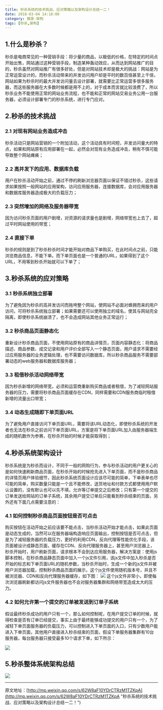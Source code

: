 ```yaml
---
title: 秒杀系统的技术挑战、应对策略以及架构设计总结一二！
date: 2018-03-04 14:18:00
category: 摘录-架构
tags: [秒杀,架构]
---
```


## 1.什么是秒杀？

秒杀是电商常见的一种营销手段：将少量的商品，以极低的价格，在特定的时间点开始出售，网站通过这种营销手段，制造某种轰动效应，从而达到网站推广的目的，秒杀虽然对网站推广有很多好处，但是对网站技术却是极大的挑战：网站是为正常运营设计的，而秒杀活动带来的并发访问用户却是平时的数百倍甚至上千倍，网站如果为秒杀时的最大并发访问量去设计部署，就需要比正常运营多很多服务器，而这些服务器在大多数时候都是用不上的，对于成本而言就比较浪费了，所以秒杀业务不能使用正常的网站业务流程，也不能和正常的网站交易业务公用一台服务器，必须设计部署专门的秒杀系统，进行专门应对。

## 2.秒杀的技术挑战

### **2.1 对现有网站业务造成冲击**
秒杀活动只是网站营销的一个附加活动，这个活动具有时间短，并发访问量大的特点，如果和网站原有应用部署在一起，必然会对现有业务造成冲击，稍有不慎可能导致整个网站瘫痪；

### **2.2 高并发下的应用、数据库负载**
用户在秒杀活动开始之前，通过不停的刷新浏览器页面以保证不错过秒杀，这些请求如果按照一般网站的应用架构，访问应用服务器，连接数据库，会对应用服务器和数据库服务器造成极大的负载压力；

### **2.3 突然增加的网络及服务器带宽**
因为访问秒杀页面的用户剧增，对资源的请求量也是剧增，网络带宽也上去了，超过平时网站使用的带宽；

### **2.4 直接下单**
秒杀的规则是到了秒杀秒杀时间才能开始对商品下单购买，在此时间点之前，只能浏览商品信息，不能下单。而下单页面也是一个普通的URL，如果得到了这个URL，不用等到秒杀开始就可以下单了；

## 3.秒杀系统的应对策略

### **3.1 秒杀系统独立部署**
为了避免因为秒杀的高并发访问而拖垮整个网站，使网站不必面对蜂拥而来的用户访问，可将秒杀系统独立部署；如果需要还可以使用独立的域名，使其与网站完全隔离，即使秒杀系统崩溃了，也不会造成网站其他业务正常运行；

### **3.2 秒杀商品页面静态化**
重新设计秒杀商品页面，不使用网站原有的商品详情页，页面内容静态化：将商品描述、商品参数、成交记录和用户评价全部写入一个静态页面，用户请求不需要经过应用服务器的业务逻辑处理，也不需要访问数据库，所以秒杀商品服务不需要部署动态的web服务器和数据库服务器；

### **3.3 租借秒杀活动网络带宽**
因为秒杀新增的网络带宽，必须和运营商重新购买商品或者租借，为了减轻网站服务器的压力，需要将秒杀商品页面缓存在CDN，同样需要和CDN服务商临时租借新增的流量出口带宽；

### **3.4 动态生成随即下单页面URL**
为了避免用户直接访问下单页面URL，需要将该URL动态化，即使秒杀系统的开发者也无法在秒杀之前访问下单页面URL，方案是将下单页面URL加入由服务器端生成的随机数作为参赛，在秒杀开始的时候才能获取得到；

## 4.秒杀系统架构设计

秒杀系统是为秒杀而设计，不同于一般的网购行为，参与秒杀活动的用户更关心的是如何快速刷新商品页面，在秒杀开始的时候抢先进入下单页面，而不是秒杀商品的详情页用户体验细节，因此秒杀系统页面设计应该尽可能的简单，下单表单也尽可能的简单，购买数量只能是一个且不能修改，送货地址和付款方式都使用用户默认设置的，没有默认也可以先不填，允许等订单提交之后修改；只有第一个提交的订单发送给网站的订单子系统，其余用户提交订单后只能看到秒杀结束的页面，另外还有下面几点需要注意的：

### **4.1 如何控制秒杀商品页面按钮是否可点击**
购买按钮在活动开始之前应该要不能点击，当秒杀活动开始才能点击，如果此页面是动态生成的，当然可以在服务器端构造响应页面输出，控制按钮是否可点击，但是为了减轻服务器的负载压力，更好的利用CDN，反向代理等性能优化手段，该页面被设计成静态页面，缓存在CDN、反向代理服务器上，甚至用户浏览器上，秒杀开始时，用户刷新页面，请求根本不会到达应用服务器，解决方案是：使用js脚本控制，在秒杀商品静态页面中加入一个js文件引用，该js文件中加入秒杀是否开始的标志和下单页面URL的随机参数，当秒杀开始时，生成一个新的js文件并被用户浏览器加载，控制秒杀商品页面的展示，这个js文件使用随机版本号，并且不被浏览器、CDN和反向代理服务器缓存，如下图：
 ![](http://p4rffk0h4.bkt.clouddn.com/20180304_%E7%A7%92%E6%9D%80%E7%B3%BB%E7%BB%9F%E7%9A%84%E6%8A%80%E6%9C%AF%E6%8C%91%E6%88%98%E3%80%81%E5%BA%94%E5%AF%B9%E7%AD%96%E7%95%A5%E4%BB%A5%E5%8F%8A%E6%9E%B6%E6%9E%84%E8%AE%BE%E8%AE%A1%E6%80%BB%E7%BB%93%E4%B8%80%E4%BA%8C1_%E6%8E%A7%E5%88%B6%E9%A1%B5%E9%9D%A2%E6%8C%89%E9%92%AE.jpg)
这个js文件非常小，即使每次浏览器刷新都访问js文件服务器也不会对服务器集群和网络带宽造成太大的压力。

### **4.2 如何允许第一个提交的订单被发送到订单子系统**
假设最终秒杀成功的用户只有一个，那么如何控制呢，在用户提交订单的时候，就得检查是否有订单已经提交，事实上由于最终能够成功提交的用户只有一个，为了减轻下单页面服务器的负载压力，可以控制进入下单页面的入口，只有少数用户能进入下单页面，其他用户直接进入秒杀结束的页面，假设下单服务器集群有10台服务器，每台服务器只接受最多10个请求下单，如下所示：

![](http://p4rffk0h4.bkt.clouddn.com/20180304_%E7%A7%92%E6%9D%80%E7%B3%BB%E7%BB%9F%E7%9A%84%E6%8A%80%E6%9C%AF%E6%8C%91%E6%88%98%E3%80%81%E5%BA%94%E5%AF%B9%E7%AD%96%E7%95%A5%E4%BB%A5%E5%8F%8A%E6%9E%B6%E6%9E%84%E8%AE%BE%E8%AE%A1%E6%80%BB%E7%BB%93%E4%B8%80%E4%BA%8C2_%E6%8E%A7%E5%88%B6%E7%AC%AC%E4%B8%80%E4%B8%AA%E8%AE%A2%E5%8D%95%E6%8F%90%E4%BA%A4%E5%88%B0%E7%B3%BB%E7%BB%9F.jpg)

## 5.秒杀整体系统架构总结
![](http://p4rffk0h4.bkt.clouddn.com/20180304_%E7%A7%92%E6%9D%80%E7%B3%BB%E7%BB%9F%E7%9A%84%E6%8A%80%E6%9C%AF%E6%8C%91%E6%88%98%E3%80%81%E5%BA%94%E5%AF%B9%E7%AD%96%E7%95%A5%E4%BB%A5%E5%8F%8A%E6%9E%B6%E6%9E%84%E8%AE%BE%E8%AE%A1%E6%80%BB%E7%BB%93%E4%B8%80%E4%BA%8C3_%E7%A7%92%E6%9D%80%E7%B3%BB%E7%BB%9F%E6%9E%B6%E6%9E%84.jpg)

----------


原文地址：[http://mp.weixin.qq.com/s/62W8aF10YDrCTRzM1TZKpA](http://mp.weixin.qq.com/s/62W8aF10YDrCTRzM1TZKpA "秒杀系统的技术挑战、应对策略以及架构设计总结一二！")